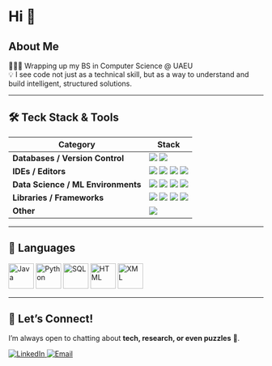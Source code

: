 # Hi 👋

<!--
**mhralmansori/mhralmansori** is a ✨ _special_ ✨ repository because its `README.md` (this file) appears on your GitHub profile.

Here are some ideas to get you started:

- 🔭 I’m currently working on ...
- 🌱 I’m currently learning ...
- 👯 I’m looking to collaborate on ...
- 🤔 I’m looking for help with ...
- 💬 Ask me about ...
- 📫 How to reach me: ...
- 😄 Pronouns: ...
- ⚡ Fun fact: ...
-->
## About Me
👩🏻‍💻 Wrapping up my BS in Computer Science @ UAEU  
💡 I see code not just as a technical skill, but as a way to understand and build intelligent, structured solutions.

---
## 🛠 Teck Stack & Tools
| Category | Stack |
|----------|-------|
| **Databases / Version Control** | <img src="https://img.shields.io/badge/MySQL-blue?style=for-the-badge&logo=mysql" /> <img src="https://img.shields.io/badge/SQLite-lightgrey?style=for-the-badge&logo=sqlite" /> |
| **IDEs / Editors** | <img src="https://img.shields.io/badge/Android%20Studio-brightgreen?style=for-the-badge&logo=android-studio" /> <img src="https://img.shields.io/badge/VS%20Code-lightblue?style=for-the-badge&logo=visual-studio-code" /> <img src="https://img.shields.io/badge/NetBeans-darkblue?style=for-the-badge&logo=apache-netbeans" /> <img src="https://img.shields.io/badge/PyCharm-darkgreen?style=for-the-badge&logo=pycharm" /> |
| **Data Science / ML Environments** | <img src="https://img.shields.io/badge/Anaconda-darkgreen?style=for-the-badge&logo=anaconda" /> <img src="https://img.shields.io/badge/Weka-lightgrey?style=for-the-badge" /> <img src="https://img.shields.io/badge/Jupyter%20Notebook-orange?style=for-the-badge&logo=jupyter" /> <img src="https://img.shields.io/badge/Google%20Colab-yellow?style=for-the-badge&logo=googlecolab" /> |
| **Libraries / Frameworks** | <img src="https://img.shields.io/badge/PyTorch-orange?style=for-the-badge&logo=pytorch" /> <img src="https://img.shields.io/badge/NumPy-lightblue?style=for-the-badge&logo=numpy" /> <img src="https://img.shields.io/badge/Pandas-blueviolet?style=for-the-badge&logo=pandas" /> <img src="https://img.shields.io/badge/Matplotlib-darkgreen?style=for-the-badge" /> |
| **Other** | <img src="https://img.shields.io/badge/Excel-green?style=for-the-badge&logo=microsoft-excel" /> |

---

## 📝 Languages
<p align="left">
  <img src="https://cdn.jsdelivr.net/gh/devicons/devicon/icons/java/java-original.svg" alt="Java" width="50" height="50"/>
  <img src="https://cdn.jsdelivr.net/gh/devicons/devicon/icons/python/python-original.svg" alt="Python" width="50" height="50"/>
  <img src="https://cdn.jsdelivr.net/gh/devicons/devicon/icons/mysql/mysql-original.svg" alt="SQL" width="50" height="50"/>
  <img src="https://cdn.jsdelivr.net/gh/devicons/devicon/icons/html5/html5-original.svg" alt="HTML" width="50" height="50"/>
  <img src="https://cdn.jsdelivr.net/gh/devicons/devicon/icons/xml/xml-original.svg" alt="XML" width="50" height="50"/>
</p>

---

## 🤝 Let’s Connect!  
I’m always open to chatting about **tech, research, or even puzzles** 🧩.  
<p align="left">
  <a href="https://www.linkedin.com/in/mahra-al-mansoori/" target="_blank">
    <img src="https://img.shields.io/badge/LinkedIn-blue?style=for-the-badge&logo=linkedin" alt="LinkedIn"/>
  </a>
  <a href="mailto:almansoorimahra05@gmail.com">
    <img src="https://img.shields.io/badge/Email-white?style=for-the-badge&logo=gmail" alt="Email"/>
  </a>
</p>

